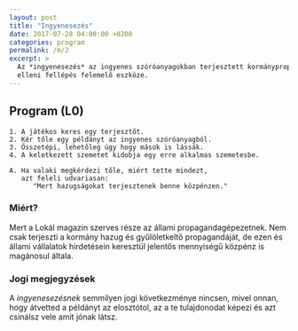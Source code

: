 ```yaml
---
layout: post
title: "Ingyenesezés"
date: 2017-07-28 04:00:00 +0200
categories: program
permalink: /m/2
excerpt: >
  Az *ingyenesezés* az ingyenes szóróanyagokban terjesztett kormánypropaganda
  elleni fellépés felemelő eszköze.
---
```

## Program (L0)

    1. A játékos keres egy terjesztőt.
    2. Kér tőle egy példányt az ingyenes szóróanyagból.
    3. Összetépi, lehetőleg úgy hogy mások is lássák.
    4. A keletkezett szemetet kidobja egy erre alkalmas szemetesbe.

    A. Ha valaki megkérdezi tőle, miért tette mindezt,
       azt feleli udvariasan:
          "Mert hazugságokat terjesztenek benne közpénzen."

### Miért?

Mert a Lokál magazin szerves része az állami propagandagépezetnek. Nem csak
terjeszti a kormány hazug és gyűlöletkeltő propagandáját, de ezen és állami
vállalatok hirdetésein keresztül jelentős mennyiségű közpénz is magánosul
általa.

### Jogi megjegyzések

A *ingyenesezésnek* semmilyen jogi következménye nincsen, mivel onnan, hogy
átvetted a példányt az elosztótol, az a te tulajdonodat képezi és azt csinálsz
vele amit jónak látsz.
